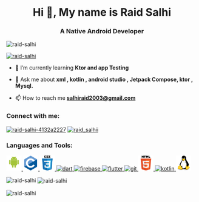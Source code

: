 <h1 align="center">Hi 👋, My name is Raid Salhi</h1>
<h3 align="center">A Native Android Developer</h3>

<p align="left"> <img src="https://komarev.com/ghpvc/?username=raid-salhi&label=Profile%20views&color=0e75b6&style=flat" alt="raid-salhi" /> </p>

<p align="left"> <a href="https://github.com/ryo-ma/github-profile-trophy"><img src="https://github-profile-trophy.vercel.app/?username=raid-salhi" alt="raid-salhi" /></a> </p>

- 🌱 I’m currently learning **Ktor and app Testing**

- 💬 Ask me about **xml , kotlin , android studio , Jetpack Compose, ktor , Mysql.**

- 📫 How to reach me **salhiraid2003@gmail.com**

<h3 align="left">Connect with me:</h3>
<p align="left">
<a href="https://linkedin.com/in/raid-salhi-4132a2227" target="blank"><img align="center" src="https://raw.githubusercontent.com/rahuldkjain/github-profile-readme-generator/master/src/images/icons/Social/linked-in-alt.svg" alt="raid-salhi-4132a2227" height="30" width="40" /></a>
<a href="https://instagram.com/raid_salhii" target="blank"><img align="center" src="https://raw.githubusercontent.com/rahuldkjain/github-profile-readme-generator/master/src/images/icons/Social/instagram.svg" alt="raid_salhii" height="30" width="40" /></a>
</p>

<h3 align="left">Languages and Tools:</h3>
<p align="left"> <a href="https://developer.android.com" target="_blank" rel="noreferrer"> <img src="https://raw.githubusercontent.com/devicons/devicon/master/icons/android/android-original-wordmark.svg" alt="android" width="40" height="40"/> </a> <a href="https://www.cprogramming.com/" target="_blank" rel="noreferrer"> <img src="https://raw.githubusercontent.com/devicons/devicon/master/icons/c/c-original.svg" alt="c" width="40" height="40"/> </a> <a href="https://www.w3schools.com/css/" target="_blank" rel="noreferrer"> <img src="https://raw.githubusercontent.com/devicons/devicon/master/icons/css3/css3-original-wordmark.svg" alt="css3" width="40" height="40"/> </a> <a href="https://dart.dev" target="_blank" rel="noreferrer"> <img src="https://www.vectorlogo.zone/logos/dartlang/dartlang-icon.svg" alt="dart" width="40" height="40"/> </a> <a href="https://firebase.google.com/" target="_blank" rel="noreferrer"> <img src="https://www.vectorlogo.zone/logos/firebase/firebase-icon.svg" alt="firebase" width="40" height="40"/> </a> <a href="https://flutter.dev" target="_blank" rel="noreferrer"> <img src="https://www.vectorlogo.zone/logos/flutterio/flutterio-icon.svg" alt="flutter" width="40" height="40"/> </a> <a href="https://git-scm.com/" target="_blank" rel="noreferrer"> <img src="https://www.vectorlogo.zone/logos/git-scm/git-scm-icon.svg" alt="git" width="40" height="40"/> </a> <a href="https://www.w3.org/html/" target="_blank" rel="noreferrer"> <img src="https://raw.githubusercontent.com/devicons/devicon/master/icons/html5/html5-original-wordmark.svg" alt="html5" width="40" height="40"/> </a> <a href="https://kotlinlang.org" target="_blank" rel="noreferrer"> <img src="https://www.vectorlogo.zone/logos/kotlinlang/kotlinlang-icon.svg" alt="kotlin" width="40" height="40"/> </a> <a href="https://www.linux.org/" target="_blank" rel="noreferrer"> <img src="https://raw.githubusercontent.com/devicons/devicon/master/icons/linux/linux-original.svg" alt="linux" width="40" height="40"/> </a> </p>

<p><img align="left" src="https://github-readme-stats.vercel.app/api/top-langs?username=raid-salhi&show_icons=true&locale=en&layout=compact" alt="raid-salhi" /></p>

<p>&nbsp;<img align="center" src="https://github-readme-stats.vercel.app/api?username=raid-salhi&show_icons=true&locale=en" alt="raid-salhi" /></p>

<p><img align="center" src="https://github-readme-streak-stats.herokuapp.com/?user=raid-salhi&" alt="raid-salhi" /></p>
